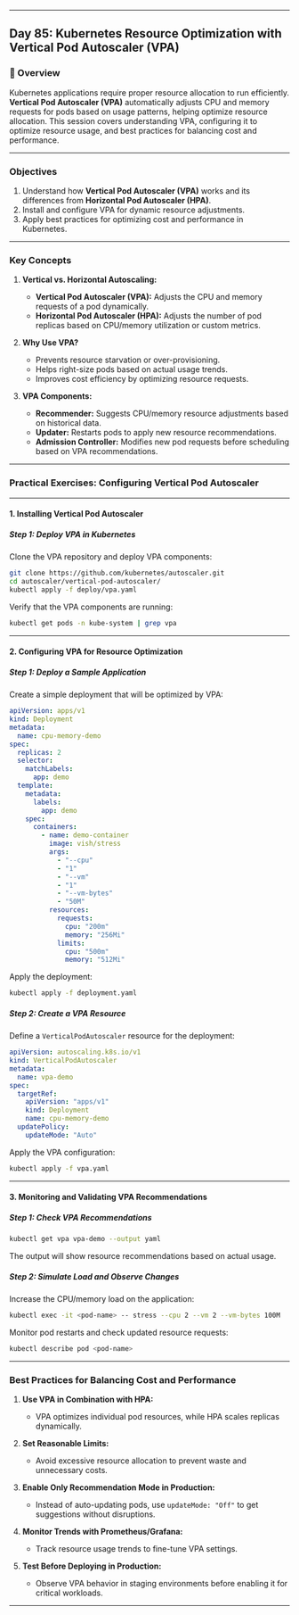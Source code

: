 ﻿---

## Day 85: Kubernetes Resource Optimization with Vertical Pod Autoscaler (VPA)

### 📘 Overview

Kubernetes applications require proper resource allocation to run efficiently. **Vertical Pod Autoscaler (VPA)** automatically adjusts CPU and memory requests for pods based on usage patterns, helping optimize resource allocation. This session covers understanding VPA, configuring it to optimize resource usage, and best practices for balancing cost and performance.

---


### Objectives  

1. Understand how **Vertical Pod Autoscaler (VPA)** works and its differences from **Horizontal Pod Autoscaler (HPA)**.  
2. Install and configure VPA for dynamic resource adjustments.  
3. Apply best practices for optimizing cost and performance in Kubernetes.  

---

### Key Concepts  

1. **Vertical vs. Horizontal Autoscaling:**  
   - **Vertical Pod Autoscaler (VPA):** Adjusts the CPU and memory requests of a pod dynamically.  
   - **Horizontal Pod Autoscaler (HPA):** Adjusts the number of pod replicas based on CPU/memory utilization or custom metrics.  

2. **Why Use VPA?**  
   - Prevents resource starvation or over-provisioning.  
   - Helps right-size pods based on actual usage trends.  
   - Improves cost efficiency by optimizing resource requests.  

3. **VPA Components:**  
   - **Recommender:** Suggests CPU/memory resource adjustments based on historical data.  
   - **Updater:** Restarts pods to apply new resource recommendations.  
   - **Admission Controller:** Modifies new pod requests before scheduling based on VPA recommendations.  

---


### Practical Exercises: Configuring Vertical Pod Autoscaler  

---

#### 1. Installing Vertical Pod Autoscaler  

##### Step 1: Deploy VPA in Kubernetes  
Clone the VPA repository and deploy VPA components:  
```bash
git clone https://github.com/kubernetes/autoscaler.git
cd autoscaler/vertical-pod-autoscaler/
kubectl apply -f deploy/vpa.yaml
```

Verify that the VPA components are running:  
```bash
kubectl get pods -n kube-system | grep vpa
```

---

#### 2. Configuring VPA for Resource Optimization  

##### Step 1: Deploy a Sample Application  
Create a simple deployment that will be optimized by VPA:  
```yaml
apiVersion: apps/v1
kind: Deployment
metadata:
  name: cpu-memory-demo
spec:
  replicas: 2
  selector:
    matchLabels:
      app: demo
  template:
    metadata:
      labels:
        app: demo
    spec:
      containers:
        - name: demo-container
          image: vish/stress
          args:
            - "--cpu"
            - "1"
            - "--vm"
            - "1"
            - "--vm-bytes"
            - "50M"
          resources:
            requests:
              cpu: "200m"
              memory: "256Mi"
            limits:
              cpu: "500m"
              memory: "512Mi"
```

Apply the deployment:  
```bash
kubectl apply -f deployment.yaml
```

##### Step 2: Create a VPA Resource  
Define a `VerticalPodAutoscaler` resource for the deployment:  
```yaml
apiVersion: autoscaling.k8s.io/v1
kind: VerticalPodAutoscaler
metadata:
  name: vpa-demo
spec:
  targetRef:
    apiVersion: "apps/v1"
    kind: Deployment
    name: cpu-memory-demo
  updatePolicy:
    updateMode: "Auto"
```

Apply the VPA configuration:  
```bash
kubectl apply -f vpa.yaml
```

---

#### 3. Monitoring and Validating VPA Recommendations  

##### Step 1: Check VPA Recommendations  
```bash
kubectl get vpa vpa-demo --output yaml
```

The output will show resource recommendations based on actual usage.

##### Step 2: Simulate Load and Observe Changes  
Increase the CPU/memory load on the application:  
```bash
kubectl exec -it <pod-name> -- stress --cpu 2 --vm 2 --vm-bytes 100M
```

Monitor pod restarts and check updated resource requests:  
```bash
kubectl describe pod <pod-name>
```

---


### Best Practices for Balancing Cost and Performance  

1. **Use VPA in Combination with HPA:**  
   - VPA optimizes individual pod resources, while HPA scales replicas dynamically.  

2. **Set Reasonable Limits:**  
   - Avoid excessive resource allocation to prevent waste and unnecessary costs.  

3. **Enable Only Recommendation Mode in Production:**  
   - Instead of auto-updating pods, use `updateMode: "Off"` to get suggestions without disruptions.  

4. **Monitor Trends with Prometheus/Grafana:**  
   - Track resource usage trends to fine-tune VPA settings.  

5. **Test Before Deploying in Production:**  
   - Observe VPA behavior in staging environments before enabling it for critical workloads.  

---